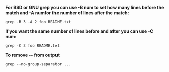 **For BSD or GNU grep you can use -B num to set how many lines before the match and -A numfor the number of lines after the match:**
```
grep -B 3 -A 2 foo README.txt
```

**If you want the same number of lines before and after you can use -C num:**
```
grep -C 3 foo README.txt
```

**To remove -- from output**
```
grep --no-group-separator ...
```
